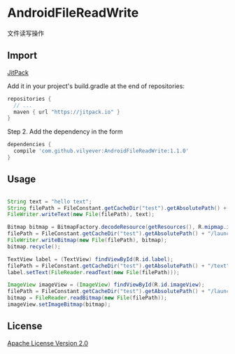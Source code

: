 # AndroidFileReadWrite
文件读写操作

## Import
[JitPack](https://jitpack.io/)

Add it in your project's build.gradle at the end of repositories:

```gradle
repositories {
  // ...
  maven { url "https://jitpack.io" }
}
```

Step 2. Add the dependency in the form

```gradle
dependencies {
  compile 'com.github.vilyever:AndroidFileReadWrite:1.1.0'
}
```

## Usage
```java

String text = "hello text";
String filePath = FileConstant.getCacheDir("test").getAbsolutePath() + "/text";
FileWriter.writeText(new File(filePath), text);

Bitmap bitmap = BitmapFactory.decodeResource(getResources(), R.mipmap.ic_launcher);
filePath = FileConstant.getCacheDir("test").getAbsolutePath() + "/launcher.png";
FileWriter.writeBitmap(new File(filePath), bitmap);
bitmap.recycle();

TextView label = (TextView) findViewById(R.id.label);
filePath = FileConstant.getCacheDir("test").getAbsolutePath() + "/text";
label.setText(FileReader.readText(new File(filePath)));

ImageView imageView = (ImageView) findViewById(R.id.imageView);
filePath = FileConstant.getCacheDir("test").getAbsolutePath() + "/launcher.png";
bitmap = FileReader.readBitmap(new File(filePath));
imageView.setImageBitmap(bitmap);

```

## License
[Apache License Version 2.0](http://www.apache.org/licenses/LICENSE-2.0.txt)

